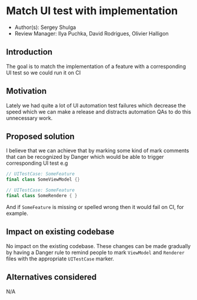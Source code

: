 # Match UI test with implementation

* Author(s): Sergey Shulga
* Review Manager: Ilya Puchka, David Rodrigues, Olivier Halligon

## Introduction

The goal is to match the implementation of a feature with a corresponding UI test so we could run it on CI

## Motivation

Lately we had quite a lot of UI automation test failures which decrease the speed which we can make a release and distracts automation QAs to do this unnecessary work.

## Proposed solution

I believe that we can achieve that by marking some kind of mark comments that can be recognized by Danger which would  be able to trigger corresponding UI test
e.g

```swift
// UITestCase: SomeFeature
final class SomeViewModel {}

// UITestCase: SomeFeature
final class SomeRendere { }
```

And if `SomeFeature` is missing or spelled wrong then it would fail on CI, for example.

## Impact on existing codebase

No impact on the existing codebase. These changes can be made gradually by having a Danger rule to remind people to mark `ViewModel` and `Renderer` files with the appropriate `UITestCase` marker.

## Alternatives considered

N/A
